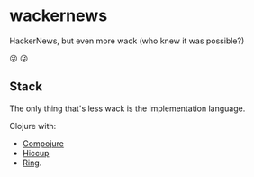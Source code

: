 # wackernews
HackerNews, but even more wack (who knew it was possible?)

:stuck_out_tongue_winking_eye:
:stuck_out_tongue_winking_eye:

## Stack
The only thing that's less wack is the implementation language.

Clojure with: 
- [Compojure](https://github.com/weavejester/compojure)
- [Hiccup](https://github.com/weavejester/hiccup)
- [Ring](https://github.com/ring-clojure/ring).  
